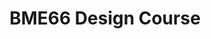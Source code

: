 ---
title: BME66 Design Course
layout: collection
permalink: /bme66/
collection: bme66
entries_layout: grid
classes: wide
---